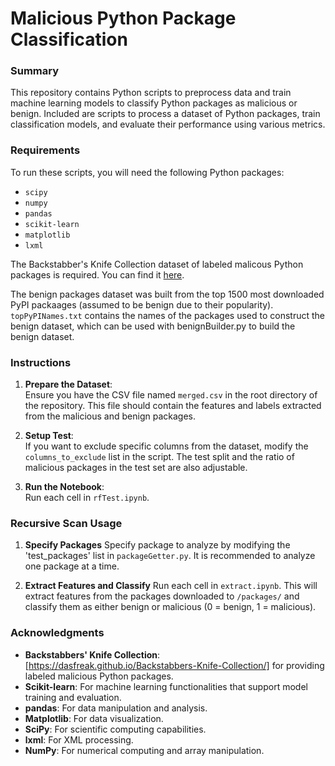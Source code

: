 # Malicious Python Package Classification

### Summary

This repository contains Python scripts to preprocess data and train machine learning models to classify Python packages as malicious or benign. Included are scripts to process a dataset of Python packages, train classification models, and evaluate their performance using various metrics.

### Requirements

To run these scripts, you will need the following Python packages:

- `scipy`
- `numpy`
- `pandas`
- `scikit-learn`
- `matplotlib`
- `lxml`

The Backstabber's Knife Collection dataset of labeled malicous Python packages is required. You can find it [here](https://dasfreak.github.io/Backstabbers-Knife-Collection/).

The benign packages dataset was built from the top 1500 most downloaded PyPI packaages (assumed to be benign due to their popularity). `topPyPINames.txt` contains the names of the packages used to construct the benign dataset, which can be used with benignBuilder.py to build the benign dataset.


### Instructions

1. **Prepare the Dataset**:  
   Ensure you have the CSV file named `merged.csv` in the root directory of the repository. This file should contain the features and labels extracted from the malicious and benign packages.

2. **Setup Test**:  
   If you want to exclude specific columns from the dataset, modify the `columns_to_exclude` list in the script. The test split and the ratio of malicious packages in the test set are also adjustable.

3. **Run the Notebook**:  
   Run each cell in `rfTest.ipynb`.

### Recursive Scan Usage

1. **Specify Packages**
   Specify package to analyze by modifying the 'test_packages' list in `packageGetter.py`. It is recommended to analyze one package at a time.

2. **Extract Features and Classify**
   Run each cell in `extract.ipynb`. This will extract features from the packages downloaded to `/packages/` and classify them as either benign or malicious (0 = benign, 1 = malicious).

### Acknowledgments

- **Backstabbers' Knife Collection**: [https://dasfreak.github.io/Backstabbers-Knife-Collection/] for providing labeled malicious Python packages.
- **Scikit-learn**: For machine learning functionalities that support model training and evaluation.
- **pandas**: For data manipulation and analysis.
- **Matplotlib**: For data visualization.
- **SciPy**: For scientific computing capabilities.
- **lxml**: For XML processing.
- **NumPy**: For numerical computing and array manipulation.